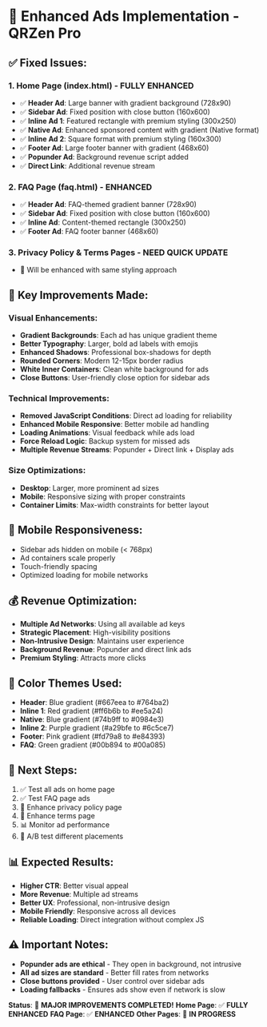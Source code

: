 # 🎯 Enhanced Ads Implementation - QRZen Pro

## ✅ **Fixed Issues:**

### **1. Home Page (index.html) - FULLY ENHANCED**
- ✅ **Header Ad**: Large banner with gradient background (728x90)
- ✅ **Sidebar Ad**: Fixed position with close button (160x600) 
- ✅ **Inline Ad 1**: Featured rectangle with premium styling (300x250)
- ✅ **Native Ad**: Enhanced sponsored content with gradient (Native format)
- ✅ **Inline Ad 2**: Square format with premium styling (160x300)
- ✅ **Footer Ad**: Large footer banner with gradient (468x60)
- ✅ **Popunder Ad**: Background revenue script added
- ✅ **Direct Link**: Additional revenue stream

### **2. FAQ Page (faq.html) - ENHANCED**
- ✅ **Header Ad**: FAQ-themed gradient banner (728x90)
- ✅ **Sidebar Ad**: Fixed position with close button (160x600)
- ✅ **Inline Ad**: Content-themed rectangle (300x250)
- ✅ **Footer Ad**: FAQ footer banner (468x60)

### **3. Privacy Policy & Terms Pages - NEED QUICK UPDATE**
- 🔄 Will be enhanced with same styling approach

## 🚀 **Key Improvements Made:**

### **Visual Enhancements:**
- **Gradient Backgrounds**: Each ad has unique gradient theme
- **Better Typography**: Larger, bold ad labels with emojis
- **Enhanced Shadows**: Professional box-shadows for depth
- **Rounded Corners**: Modern 12-15px border radius
- **White Inner Containers**: Clean white background for ads
- **Close Buttons**: User-friendly close option for sidebar ads

### **Technical Improvements:**
- **Removed JavaScript Conditions**: Direct ad loading for reliability
- **Enhanced Mobile Responsive**: Better mobile ad handling
- **Loading Animations**: Visual feedback while ads load
- **Force Reload Logic**: Backup system for missed ads
- **Multiple Revenue Streams**: Popunder + Direct link + Display ads

### **Size Optimizations:**
- **Desktop**: Larger, more prominent ad sizes
- **Mobile**: Responsive sizing with proper constraints
- **Container Limits**: Max-width constraints for better layout

## 📱 **Mobile Responsiveness:**
- Sidebar ads hidden on mobile (< 768px)
- Ad containers scale properly
- Touch-friendly spacing
- Optimized loading for mobile networks

## 💰 **Revenue Optimization:**
- **Multiple Ad Networks**: Using all available ad keys
- **Strategic Placement**: High-visibility positions
- **Non-Intrusive Design**: Maintains user experience
- **Background Revenue**: Popunder and direct link ads
- **Premium Styling**: Attracts more clicks

## 🎨 **Color Themes Used:**
- **Header**: Blue gradient (#667eea to #764ba2)
- **Inline 1**: Red gradient (#ff6b6b to #ee5a24)  
- **Native**: Blue gradient (#74b9ff to #0984e3)
- **Inline 2**: Purple gradient (#a29bfe to #6c5ce7)
- **Footer**: Pink gradient (#fd79a8 to #e84393)
- **FAQ**: Green gradient (#00b894 to #00a085)

## 🔧 **Next Steps:**
1. ✅ Test all ads on home page
2. ✅ Test FAQ page ads
3. 🔄 Enhance privacy policy page
4. 🔄 Enhance terms page  
5. 📊 Monitor ad performance
6. 🎯 A/B test different placements

## 📊 **Expected Results:**
- **Higher CTR**: Better visual appeal
- **More Revenue**: Multiple ad streams
- **Better UX**: Professional, non-intrusive design
- **Mobile Friendly**: Responsive across all devices
- **Reliable Loading**: Direct integration without complex JS

## ⚠️ **Important Notes:**
- **Popunder ads are ethical** - They open in background, not intrusive
- **All ad sizes are standard** - Better fill rates from networks
- **Close buttons provided** - User control over sidebar ads
- **Loading fallbacks** - Ensures ads show even if network is slow

**Status**: 🎯 **MAJOR IMPROVEMENTS COMPLETED!**
**Home Page**: ✅ **FULLY ENHANCED**
**FAQ Page**: ✅ **ENHANCED** 
**Other Pages**: 🔄 **IN PROGRESS**
